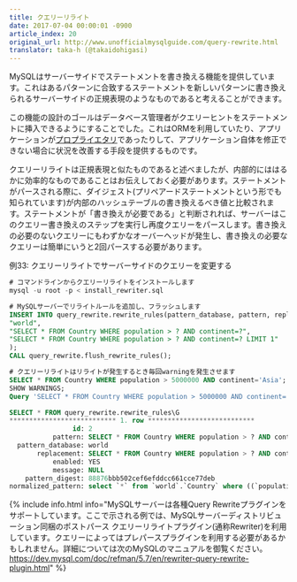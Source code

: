 ```yaml
---
title: クエリーリライト
date: 2017-07-04 00:00:01 -0900
article_index: 20
original_url: http://www.unofficialmysqlguide.com/query-rewrite.html
translator: taka-h (@takaidohigasi)
---
```


MySQLはサーバーサイドでステートメントを書き換える機能を提供しています。これはあるパターンに合致するステートメントを新しいパターンに書き換えられるサーバーサイドの正規表現のようなものであると考えることができます。

この機能の設計のゴールはデータベース管理者がクエリーヒントをステートメントに挿入できるようにすることでした。これはORMを利用していたり、アプリケーションが[プロプライエタリ](https://ja.wikipedia.org/wiki/%E3%83%97%E3%83%AD%E3%83%97%E3%83%A9%E3%82%A4%E3%82%A8%E3%82%BF%E3%83%AA%E3%83%BB%E3%82%BD%E3%83%95%E3%83%88%E3%82%A6%E3%82%A7%E3%82%A2)であったりして、アプリケーション自体を修正できない場合に状況を改善する手段を提供するものです。

クエリーリライトは正規表現と似たものであると述べましたが、内部的にははるかに効率的なものであることはお伝えしておく必要があります。ステートメントがパースされる際に、ダイジェスト(プリペアードステートメントという形でも知られています)が内部のハッシュテーブルの書き換えるべき値と比較されます。ステートメントが「書き換えが必要である」と判断されれば、サーバーはこのクエリー書き換えのステップを実行し再度クエリーをパースします。書き換えの必要のないクエリーにもわずかなオーバーヘッドが発生し、書き換えの必要なクエリーは簡単にいうと2回パースする必要があります。

例33: クエリーリライトでサーバーサイドのクエリーを変更する

```sql
# コマンドラインからクエリーリライトをインストールします
mysql -u root -p < install_rewriter.sql

# MySQLサーバーでリライトルールを追加し、フラッシュします
INSERT INTO query_rewrite.rewrite_rules(pattern_database, pattern, replacement) VALUES (
"world",
"SELECT * FROM Country WHERE population > ? AND continent=?",
"SELECT * FROM Country WHERE population > ? AND continent=? LIMIT 1"
);
CALL query_rewrite.flush_rewrite_rules();

# クエリーリライトはリライトが発生するとき毎回warningを発生させます
SELECT * FROM Country WHERE population > 5000000 AND continent='Asia';
SHOW WARNINGS;
Query 'SELECT * FROM Country WHERE population > 5000000 AND continent='Asia'' rewritten to 'SELECT * FROM Country WHERE population > 5000000 AND continent='Asia' LIMIT 1' by a query rewrite plugin

SELECT * FROM query_rewrite.rewrite_rules\G
*************************** 1. row ***************************
                id: 2
           pattern: SELECT * FROM Country WHERE population > ? AND continent=?
  pattern_database: world
       replacement: SELECT * FROM Country WHERE population > ? AND continent=? LIMIT 1
           enabled: YES
           message: NULL
    pattern_digest: 88876bbb502cef6efddcc661cce77deb
normalized_pattern: select `*` from `world`.`Country` where ((`population` > ?) and (`continent` = ?))
```

{% include info.html info="MySQLサーバーは各種Query Rewriteプラグインをサポートしています。ここで示される例では、MySQLサーバーディストリビューション同梱のポストパース クエリーリライトプラグイン(通称Rewriter)を利用しています。クエリーによってはプレパースプラグインを利用する必要があるかもしれません。詳細については次のMySQLのマニュアルを御覧ください。 https://dev.mysql.com/doc/refman/5.7/en/rewriter-query-rewrite-plugin.html" %}
